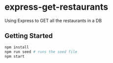 # express-get-restaurants
Using Express to GET all the restaurants in a DB

## Getting Started

```bash
npm install
npm run seed # runs the seed file
npm start
```